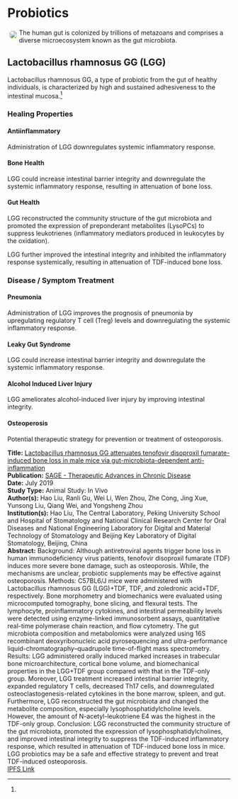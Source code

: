 # Probiotics

<img src="https://res.cloudinary.com/alchemist-cookbook/image/upload/w_200,f_auto/healing-items/bifidobacteria.jpg" style="border-radius: 5px; float:left; margin: 5px;">The human gut is colonized by trillions of metazoans and comprises a diverse microecosystem known as the gut microbiota.

## Lactobacillus rhamnosus GG (LGG)

Lactobacillus rhamnosus GG, a type of probiotic from the gut of healthy individuals, is characterized by high and sustained adhesiveness to the intestinal mucosa.[^1]

### Healing Properties

#### Antiinflammatory

Administration of LGG downregulates systemic inflammatory response.

#### Bone Health

LGG could increase intestinal barrier integrity and downregulate the systemic inflammatory response, resulting in attenuation of bone loss.

#### Gut Health

LGG reconstructed the community structure of the gut microbiota and promoted the expression of preponderant metabolites (LysoPCs) to suppress leukotrienes (inflammatory mediators produced in leukocytes by the oxidation).

LGG further improved the intestinal integrity and inhibited the inflammatory response systemically, resulting in attenuation of TDF-induced bone loss. 

### Disease / Symptom Treatment

#### Pneumonia 

Administration of LGG improves the prognosis of pneumonia by upregulating regulatory T cell (Treg) levels and downregulating the systemic inflammatory response.

#### Leaky Gut Syndrome

LGG could increase intestinal barrier integrity and downregulate the systemic inflammatory response.

#### Alcohol Induced Liver Injury

LGG ameliorates alcohol-induced liver injury by improving intestinal integrity.

#### Osteoperosis

Potential therapeutic strategy for prevention or treatment of osteoporosis.

[^1]: 
**Title:** [Lactobacillus rhamnosus GG attenuates tenofovir disoproxil fumarate-induced bone loss in male mice via gut-microbiota-dependent anti-inflammation](https://dx.doi.org/10.1177%2F2040622319860653)<br>
**Publication:** [SAGE - Therapeutic Advances in Chronic Disease](https://www.ncbi.nlm.nih.gov/pmc/articles/PMC6610433/#)<br>
**Date:** July 2019<br>
**Study Type:** Animal Study: In Vivo<br>
**Author(s):** Hao Liu, Ranli Gu, Wei Li, Wen Zhou, Zhe Cong, Jing Xue, Yunsong Liu, Qiang Wei, and Yongsheng Zhou<br>
**Institution(s):** Hao Liu, The Central Laboratory, Peking University School and Hospital of Stomatology and National Clinical Research Center for Oral Diseases and National Engineering Laboratory for Digital and Material Technology of Stomatology and Beijing Key Laboratory of Digital Stomatology, Beijing, China<br>
**Abstract:** Background: Although antiretroviral agents trigger bone loss in human immunodeficiency virus patients, tenofovir disoproxil fumarate (TDF) induces more severe bone damage, such as osteoporosis. While, the mechanisms are unclear, probiotic supplements may be effective against osteoporosis.
Methods: C57BL6/J mice were administered with Lactobacillus rhamnosus GG (LGG)+TDF, TDF, and zoledronic acid+TDF, respectively. Bone morphometry and biomechanics were evaluated using microcomputed tomography, bone slicing, and flexural tests. The lymphocyte, proinflammatory cytokines, and intestinal permeability levels were detected using enzyme-linked immunosorbent assays, quantitative real-time polymerase chain reaction, and flow cytometry. The gut microbiota composition and metabolomics were analyzed using 16S recombinant deoxyribonucleic acid pyrosequencing and ultra-performance liquid-chromatography–quadrupole time-of-flight mass spectrometry. Results: LGG administered orally induced marked increases in trabecular bone microarchitecture, cortical bone volume, and biomechanical properties in the LGG+TDF group compared with that in the TDF-only group. Moreover, LGG treatment increased intestinal barrier integrity, expanded regulatory T cells, decreased Th17 cells, and downregulated osteoclastogenesis-related cytokines in the bone marrow, spleen, and gut. Furthermore, LGG reconstructed the gut microbiota and changed the metabolite composition, especially lysophosphatidylcholine levels. However, the amount of N-acetyl-leukotriene E4 was the highest in the TDF-only group. Conclusion: LGG reconstructed the community structure of the gut microbiota, promoted the expression of lysophosphatidylcholines, and improved intestinal integrity to suppress the TDF-induced inflammatory response, which resulted in attenuation of TDF-induced bone loss in mice. LGG probiotics may be a safe and effective strategy to prevent and treat TDF-induced osteoporosis.<br>
[IPFS Link](https://ipfs.io/ipfs/QmXYhFaKGjnz1kZGvPjSXaA8U8FUwcnu4NP6gnJyHMR8pd)

<!-- [^1]: 
**Title:** [ ]( )<br>
**Publication:** [ ]( )<br>
**Date:** <br>
**Study Type:** Animal Study, Commentary, Human Study: In Vitro - In Vivo - In Silico, Human: Case Report, Meta Analysis, Review<br>
**Author(s):** <br>
**Institution(s):** <br>
**Abstract:** <br>
[IPFS Link](https://ipfs.io/ipfs/) -->